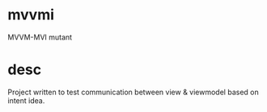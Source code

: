 # mvvmi
MVVM-MVI mutant

# desc

Project written to test communication between view & viewmodel based on intent idea.
